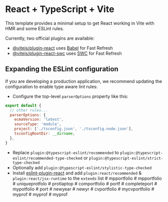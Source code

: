 # React + TypeScript + Vite

This template provides a minimal setup to get React working in Vite with HMR and some ESLint rules.

Currently, two official plugins are available:

- [@vitejs/plugin-react](https://github.com/vitejs/vite-plugin-react/blob/main/packages/plugin-react/README.md) uses [Babel](https://babeljs.io/) for Fast Refresh
- [@vitejs/plugin-react-swc](https://github.com/vitejs/vite-plugin-react-swc) uses [SWC](https://swc.rs/) for Fast Refresh

## Expanding the ESLint configuration

If you are developing a production application, we recommend updating the configuration to enable type aware lint rules:

- Configure the top-level `parserOptions` property like this:

```js
export default {
  // other rules...
  parserOptions: {
    ecmaVersion: 'latest',
    sourceType: 'module',
    project: ['./tsconfig.json', './tsconfig.node.json'],
    tsconfigRootDir: __dirname,
  },
}
```

- Replace `plugin:@typescript-eslint/recommended` to `plugin:@typescript-eslint/recommended-type-checked` or `plugin:@typescript-eslint/strict-type-checked`
- Optionally add `plugin:@typescript-eslint/stylistic-type-checked`
- Install [eslint-plugin-react](https://github.com/jsx-eslint/eslint-plugin-react) and add `plugin:react/recommended` & `plugin:react/jsx-runtime` to the `extends` list
#   m p p o r t f o l i o  
 #   m p p o r t f o l i o  
 #   u n i q u e p r o t f o l o  
 #   p r o t l a p t o p  
 #   c o m p o r t f o l i o  
 #   p o r t f  
 #   c o m p l e t e p o r t  
 #   m y p o t f o l i o  
 #   p o r t  
 #   n e w y e a r  
 #   n e w y r  
 #   c v p o r t f o l i o  
 #   m y c v p o r t f o l i o  
 #   m y p r o f  
 #   m y p r o f  
 #   m y p r o f  
 